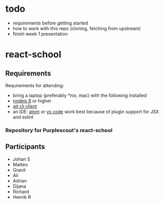 # todo

- requirements before getting started
- how to work with this repo (cloning, fetching from upstream)
- finish week 1 presentation

# react-school

## Requirements

Requirements for attending:
- bring a laptop (preferably *nix, mac) with the following installed
- [nodejs 8](https://nodejs.org/en/download/) or higher
- [git cli client](https://git-scm.com/book/en/v2/Getting-Started-Installing-Git)
- an IDE: [atom](http://atom.io) or [vs code](https://code.visualstudio.com/download) work best because of plugin support for JSX and eslint

### Repository for Purplescout's react-school

## Participants
* Johan S
* Matteo
* Granit
* Ali
* Adrian
* Dijana
* Richard
* Henrik R


